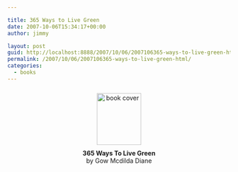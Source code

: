 ```yaml
---

title: 365 Ways to Live Green
date: 2007-10-06T15:34:17+00:00
author: jimmy

layout: post
guid: http://localhost:8888/2007/10/06/2007106365-ways-to-live-green-html/
permalink: /2007/10/06/2007106365-ways-to-live-green-html/
categories:
  - books
---
```


  <div style="text-align: center">
    <img src="images/articles/green365.jpg" alt="book cover" hspace="10" vspace="10" width="100" height="117" />
  
  
  <div style="text-align: center">
    <strong>365 Ways To Live Green</strong>
  
  
  <div style="text-align: center">
     by Gow Mcdilda Diane
  
  
  <div align="center">
  
  
  <p>
    